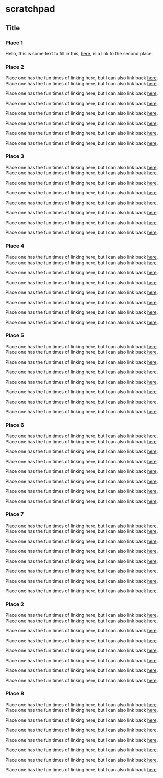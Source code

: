 # scratchpad
## Title

### Place 1

Hello, this is some text to fill in this, [here](#place-8), is a link to the second place.

### Place 2
Place one has the fun times of linking here, but I can also link back [here](#place-1).
Place one has the fun times of linking here, but I can also link back [here](#place-1).

Place one has the fun times of linking here, but I can also link back [here](#place-1).

Place one has the fun times of linking here, but I can also link back [here](#place-1).

Place one has the fun times of linking here, but I can also link back [here](#place-1).

Place one has the fun times of linking here, but I can also link back [here](#place-1).

Place one has the fun times of linking here, but I can also link back [here](#place-1).

Place one has the fun times of linking here, but I can also link back [here](#place-1).


### Place 3
Place one has the fun times of linking here, but I can also link back [here](#place-1).
Place one has the fun times of linking here, but I can also link back [here](#place-1).

Place one has the fun times of linking here, but I can also link back [here](#place-1).

Place one has the fun times of linking here, but I can also link back [here](#place-1).

Place one has the fun times of linking here, but I can also link back [here](#place-1).

Place one has the fun times of linking here, but I can also link back [here](#place-1).

Place one has the fun times of linking here, but I can also link back [here](#place-1).

Place one has the fun times of linking here, but I can also link back [here](#place-1).

### Place 4
Place one has the fun times of linking here, but I can also link back [here](#place-1).
Place one has the fun times of linking here, but I can also link back [here](#place-1).

Place one has the fun times of linking here, but I can also link back [here](#place-1).

Place one has the fun times of linking here, but I can also link back [here](#place-1).

Place one has the fun times of linking here, but I can also link back [here](#place-1).

Place one has the fun times of linking here, but I can also link back [here](#place-1).

Place one has the fun times of linking here, but I can also link back [here](#place-1).

Place one has the fun times of linking here, but I can also link back [here](#place-1).

### Place 5
Place one has the fun times of linking here, but I can also link back [here](#place-1).
Place one has the fun times of linking here, but I can also link back [here](#place-1).

Place one has the fun times of linking here, but I can also link back [here](#place-1).

Place one has the fun times of linking here, but I can also link back [here](#place-1).

Place one has the fun times of linking here, but I can also link back [here](#place-1).

Place one has the fun times of linking here, but I can also link back [here](#place-1).

Place one has the fun times of linking here, but I can also link back [here](#place-1).

Place one has the fun times of linking here, but I can also link back [here](#place-1).

### Place 6
Place one has the fun times of linking here, but I can also link back [here](#place-1).
Place one has the fun times of linking here, but I can also link back [here](#place-1).

Place one has the fun times of linking here, but I can also link back [here](#place-1).

Place one has the fun times of linking here, but I can also link back [here](#place-1).

Place one has the fun times of linking here, but I can also link back [here](#place-1).

Place one has the fun times of linking here, but I can also link back [here](#place-1).

Place one has the fun times of linking here, but I can also link back [here](#place-1).

Place one has the fun times of linking here, but I can also link back [here](#place-1).

### Place 7
Place one has the fun times of linking here, but I can also link back [here](#place-1).
Place one has the fun times of linking here, but I can also link back [here](#place-1).

Place one has the fun times of linking here, but I can also link back [here](#place-1).

Place one has the fun times of linking here, but I can also link back [here](#place-1).

Place one has the fun times of linking here, but I can also link back [here](#place-1).

Place one has the fun times of linking here, but I can also link back [here](#place-1).

Place one has the fun times of linking here, but I can also link back [here](#place-1).

Place one has the fun times of linking here, but I can also link back [here](#place-1).

### Place 2
Place one has the fun times of linking here, but I can also link back [here](#place-1).
Place one has the fun times of linking here, but I can also link back [here](#place-1).

Place one has the fun times of linking here, but I can also link back [here](#place-1).

Place one has the fun times of linking here, but I can also link back [here](#place-1).

Place one has the fun times of linking here, but I can also link back [here](#place-1).

Place one has the fun times of linking here, but I can also link back [here](#place-1).

Place one has the fun times of linking here, but I can also link back [here](#place-1).

Place one has the fun times of linking here, but I can also link back [here](#place-1).

### Place 8
Place one has the fun times of linking here, but I can also link back [here](#place-1).
Place one has the fun times of linking here, but I can also link back [here](#place-1).

Place one has the fun times of linking here, but I can also link back [here](#place-1).

Place one has the fun times of linking here, but I can also link back [here](#place-1).

Place one has the fun times of linking here, but I can also link back [here](#place-1).

Place one has the fun times of linking here, but I can also link back [here](#place-1).

Place one has the fun times of linking here, but I can also link back [here](#place-1).

Place one has the fun times of linking here, but I can also link back [here](#place-1).

